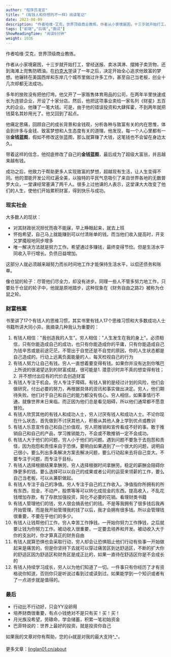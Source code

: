 ```yaml
---
author: "程序员凌览"
title: "《有钱人和你想的不一样》阅读笔记"
date: 2023-08-09
description: "作者哈维·艾克，世界顶级商业教练。作者从小家境窘困，十三岁就开始打工，曾经送报、卖冰淇淋、摆摊子卖货物，还到海滩上兜售防晒油。在约克大学读了一年之后，决定开始全心追求他致富的梦想。他辗转在美国西岸和"
tags: ["前端","后端","面试"]
ShowReadingTime: "阅读6分钟"
weight: 1036
---
```

作者哈维·艾克，世界顶级商业教练。

作者从小家境窘困，十三岁就开始打工，曾经送报、卖冰淇淋、摆摊子卖货物，还到海滩上兜售防晒油。在[约克大学](https://link.juejin.cn?target=https%3A%2F%2Fbaike.baidu.com%2Fitem%2F%25E7%25BA%25A6%25E5%2585%258B%25E5%25A4%25A7%25E5%25AD%25A6%2F327057%3FfromModule%3Dlemma_inlink "https://baike.baidu.com/item/%E7%BA%A6%E5%85%8B%E5%A4%A7%E5%AD%A6/327057?fromModule=lemma_inlink")读了一年之后，决定开始全心追求他致富的梦想。他辗转在美国西岸和东岸几个城市里做过许多工作，甚至自己当老板，创业十几次却都无法成功。

多年的挫败没有把他打垮。他又开了一家贩售体育用品的公司，在两年半里快速成长为连锁企业，开设了十家分店。然后，他把这项事业卖给一家名列《财星》五百大的企业。他赚了一笔大钱。可是，由于他的错误投资和大肆挥霍，不到两年就把钱莫名其妙用光了。他又回到了起点。

他痛定思痛，回顾自己的成长背景和金钱观，分析各种与致富有关的内在思惟，体会到许多与金钱、致富梦想和人生态度有关的道理。他发现，每一个人心里都有一张**金钱蓝图**，假如不修改这张蓝图，那么就算赚了大钱，这笔钱也不会留在身边太久。

带着这样的信念，他彻底修改了自己的**金钱蓝图**，最后成为了超级大富翁，并且越来越有钱。

成功之后，他致力于帮助更多人实现致富的梦想，超越现有生活，让人生变得不同。他的潜能开发公司红遍全美，以独特的平民气息吸引了来自世界各地的无数普罗大众，一堂课经常塞满了两千人。很多上过他课的人表示，这堂课大大改变了他们的人生，使他们开始累积财富，得到快乐与成功。

### 现实社会

大多数人的现状：

*   对其财政状况担忧而夜不能寐，早上睁眼起来，就去上班
*   怀抱希望，自己马上就能赚到可以付清账单的钱。而当他们收入提高时，开支又梦魇般地同步增多
*   唯一解决方法就是努力工作。希望通过多赚钱，最终变得节俭。但是生活水平同收入平行增长。负债日益增加。

这部分人就必须越来越努力而长时间地工作才能保持生活水平，以偿还债务和账单。

像仓鼠的轮子：尽管他们尽全力，却没有进步。同理一些人不管多努力地工作，只要处于仓鼠的轮子中，他就是原地踏步，这种现象在《财务自由之路2》被称为仓鼠之轮。

### 财富档案

书里讲了17个有钱人的思维习惯，其实书里有钱人17个思维习惯和大多数成功人士书籍所讲大同小异。我摘录几种我认为重要的：

1.  有钱人相信："我创造我的人生"。穷人相信："人生发生在我的身上"。必须相信，只有你能造成自己的成功，也只有你能造成你的平庸，只有你能造成自己为钱辛苦或是前途茫茫。不管出于自觉还是不自觉的原因，你的人生状态都是自己造成的。行动上远离负面能量的人，每天检视自己的行为
2.  有钱人努力让自己有钱。穷人一直想着要变得有钱。如果你并没有达到你嘴巴上所说的很渴望达到的财富成就，很可能是1. 潜意识时并不真的想变得有钱；2. 并不想付出应有的代价去创造财富
3.  有钱人专注于机会。穷人专注于障碍。有钱人冒的是经过计划的风险，他们会做研究，付出必要的努力，再根据具体的资讯和事实做出决定。穷人，他们期待失败。他们对于自己和自己的能力都没有信心。穷人相信，如果事情行不通，就像世界末日来临。而正因为他们总是看见阻碍，所以他们通常都不愿意冒险。
4.  有钱人欣赏其他的有钱人和成功人士，穷人讨厌有钱人和成功人士。不论你现在什么状态，首先做到不讨厌其他人，积极从其他人身上学到优点或教训
5.  有钱人乐意宣传自己和自己价值观，穷人把推销和宣传看成不好的事。敢于推销自己和自己的产品，学习推销能力，不会或不敢推销一定不会成功。
6.  有钱人大于他们的问题，穷人小于他们的问题。遇到问题不要急于去抱怨和责怪，因为抱怨和责怪来自于恐惧，要明白如果遇到了一个很大的问题，说明自己很小，要么列出多条解决方案去解决问题，要么行动起来去将自己变大。不要专注于问题，而专注于目标。
7.  有钱人选择根据结果拿酬劳。穷人选择根据时间拿酬劳。稳定的薪酬会阻碍你挣更多的钱。要么选择可以以自己的成果或者公司的运营来领薪的工作，要么自己当老板，可以从兼职做起。
8.  有钱人专注于自己的净值。穷人专注于自己的工作收入。净值指你所拥有的所有东西，现金，不动产，股票等等可以转化成现金的东西。提高收入，不乱花钱增加存款，有了存款加强投资，简化不必要的花销。看理财类书籍
9.  有钱人管理他们的钱，穷人很会搞丢他们的钱。不是等我拥有了很多钱后我再开始管理，而是我开始管理我的钱了以后，我才会拥有很多钱。所以会管理钱很重要，不要在乎他们的多少。
10.  有钱人让钱帮他们工作。穷人幸苦工作挣钱。一开始你努力工作挣钱，之后就要让钱为你努力工作。被动收入很重要，一定要去培养和开发。被动收入大于你的支出时，你才算真正的财务自由
11.  有钱人就算恐惧也会采取行动，穷人却会让恐惧阻止他们行动有些事一开始做起来是痛苦的，但是你坚持下去就可以穿过痛苦区到达舒适区，不断的扩大你的舒适区因为舒适区和财务区是成正比的，如果一直待在舒适区你是不会成长的
12.  有钱人持续学习成长，穷人以为他们知道了一切。一件事只有你经历了才有资格说你知道，否则你只是听说过看到过或读到过。如果能学到一个知识或者有了一点进步就是值得的。

### 最后

*   行动比不行动好，只会YY没卵用
*   培养财商很重要，有点小钱绝对不是只有买！买！买！
*   月光族没希望，劳碌命，学会储蓄，积累一笔初始资金
*   巴菲特说的：世界上最好的投资，就是投资你自己

如果我的文章对你有帮助，您的👍就是对我的最大支持^\_^。

更多文章：[linglan01.cn/about](https://link.juejin.cn?target=http%3A%2F%2Flinglan01.cn%2Fabout "http://linglan01.cn/about")